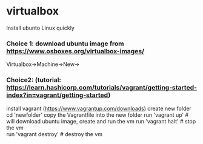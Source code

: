 # virtualbox

Install ubunto Linux quickly

### Choice 1: download ubuntu image from https://www.osboxes.org/virtualbox-images/
   Virtualbox->Machine->New->

### Choice2: (tutorial: https://learn.hashicorp.com/tutorials/vagrant/getting-started-index?in=vagrant/getting-started)
  install vagrant (https://www.vagrantup.com/downloads)
  create new folder 
  cd 'newfolder'
  copy the Vagrantfile into the new folder
  run 'vagrant up'  # will download ubuntu image, create and run the vm
  run 'vagrant halt' # stop the vm  
  run 'vagrant destroy' # destroy the vm
  
  
  
